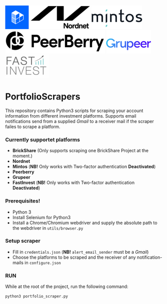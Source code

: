 <img src="platform_icons/brickshare_logo.jpg" alt="alt text" title="BrickShare" width="75" height="75"> <img src="platform_icons/nordnet_logo.png" alt="alt text" title="Nordnet" height="75"> <img src="platform_icons/mintos_logo.png" alt="alt text" title="Mintos" height="75"> <img src="platform_icons/peerberry_logo.jpg" alt="alt text" title="Peerberry" height="75"> <img src="platform_icons/grupeer_logo.png" alt="alt text" title="Grupeer" height="75"> <img src="platform_icons/fastinvest_logo.jpg" alt="alt text" title="FastInvest" height="75">

# PortfolioScrapers
This repository contains Python3 scripts for scraping your account information from different investment platforms.
Supports email notifications send from a supplied _Gmail_ to a receiver mail if the scraper failes to scrape a platform.

### Currently supportet platforms
* __BrickShare__ (Only supports scraping one BrickShare Project at the moment.)
* __Nordnet__
* __Mintos__ (__NB!__ Only works with Two-factor authentication __Deactivated__)
* __Peerberry__
* __Grupeer__
* __FastInvest__ (__NB!__ Only works with Two-factor authentication __Deactivated__)

### Prerequisites!
* Python 3
* Install Selenium for Python3
* Install a Chrome/Chromium webdriver and supply the absolute path to the webdriver in ```utils/browser.py```

### Setup scraper
* Fill in ```credentials.json``` (__NB!__ ```alert_email_sender``` must be a _Gmail_)
* Choose the platforms to be scraped and the receiver of any notification-mails in ```configure.json```

### RUN
While at the root of the project, run the following command:
```
python3 portfolio_scraper.py
```

